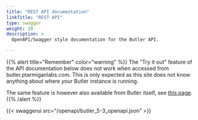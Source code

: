 ```yaml
---
title: "REST API documentation"
linkTitle: "REST API"
type: swagger
weight: 20
description: >
  OpenAPI/Swagger style documentation for the Butler API.

---
```


{{% alert title="Remember" color="warning" %}}
The "Try it out" feature of the API documentation below does not work when accessed from butler.ptarmiganlabs.com. This is only expected as this site does not know anything about where *your* Butler instance is running.

The same feature is however also available from Butler itself, see [this page](/docs/examples/openapi-docs#openapi-documentation-built-into-butler).
{{% /alert %}}

{{< swaggerui src="/openapi/butler_5-3_openapi.json" >}}
